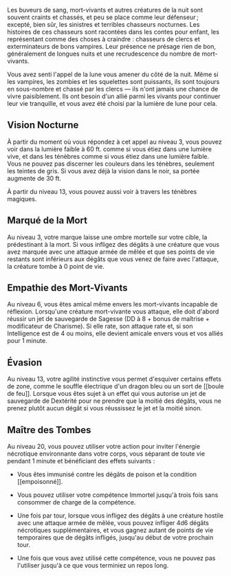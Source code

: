 Les buveurs de sang, mort-vivants et autres créatures de la nuit sont souvent craints et chassés, et peu se place comme leur défenseur ; excepté, bien sûr, les sinistres et terribles chasseurs nocturnes. Les histoires de ces chasseurs sont racontées dans les contes pour enfant, les représentant comme des choses à craindre : chasseurs de clercs et exterminateurs de bons vampires. Leur présence ne présage rien de bon, généralement de longues nuits et une recrudescence du nombre de mort-vivants.

Vous avez senti l'appel de la lune vous amener du côté de la nuit. Même si les vampires, les zombies et les squelettes sont puissants, ils sont toujours en sous-nombre et chassé par les clercs — ils n'ont jamais une chance de vivre paisiblement. Ils ont besoin d'un allié parmi les vivants pour continuer leur vie tranquille, et vous avez été choisi par la lumière de lune pour cela.

## Vision Nocturne

À partir du moment où vous répondez à cet appel au niveau 3, vous pouvez voir dans la lumière faible à 60 ft. comme si vous étiez dans une lumière vive, et dans les ténèbres comme si vous étiez dans une lumière faible. Vous ne pouvez pas discerner les couleurs dans les ténèbres, seulement les teintes de gris. Si vous avez déjà la vision dans le noir, sa portée augmente de 30 ft.

À partir du niveau 13, vous pouvez aussi voir à travers les ténèbres magiques.

## Marqué de la Mort

Au niveau 3, votre marque laisse une ombre mortelle sur votre cible, la prédestinant à la mort. Si vous infligez des dégâts à une créature que vous avez marquée avec une attaque armée de mêlée et que ses points de vie restants sont inférieurs aux dégâts que vous venez de faire avec l'attaque, la créature tombe à 0 point de vie.

## Empathie des Mort-Vivants

Au niveau 6, vous êtes amical même envers les mort-vivants incapable de réflexion. Lorsqu'une créature mort-vivante vous attaque, elle doit d'abord réussir un jet de sauvegarde de Sagesse (DD à 8 + bonus de maîtrise + modificateur de Charisme). Si elle rate, son attaque rate et, si son Intelligence est de 4 ou moins, elle devient amicale envers vous et vos alliés pour 1 minute.

## Évasion
Au niveau 13, votre agilité instinctive vous permet d'esquiver certains effets de zone, comme le souffle électrique d'un dragon bleu ou un sort de [[boule de feu]]. Lorsque vous êtes sujet à un effet qui vous autorise un jet de sauvegarde de Dextérité pour ne prendre que la moitié des dégâts, vous ne prenez plutôt aucun dégât si vous réussissez le jet et la moitié sinon.

## Maître des Tombes

Au niveau 20, vous pouvez utiliser votre action pour inviter l'énergie nécrotique environnante dans votre corps, vous séparant de toute vie pendant 1 minute et bénéficiant des effets suivants : 

 - Vous êtes immunisé contre les dégâts de poison et la condition [[empoisonné]].
 - Vous pouvez utiliser votre compétence Immortel jusqu'à trois fois sans consommer de charge de la compétence.
 - Une fois par tour, lorsque vous infligez des dégâts à une créature hostile avec une attaque armée de mêlée, vous pouvez infliger 4d6 dégâts nécrotiques supplémentaires, et vous gagnez autant de points de vie temporaires que de dégâts infligés, jusqu'au début de votre prochain tour.

 - Une fois que vous avez utilisé cette compétence, vous ne pouvez pas l'utiliser jusqu'à ce que vous terminiez un repos long.

